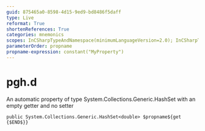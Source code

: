 ```yaml
---
guid: 875465a0-8598-4d15-9ed9-bd8486f5daff
type: Live
reformat: True
shortenReferences: True
categories: mnemonics
scopes: InCSharpTypeAndNamespace(minimumLanguageVersion=2.0); InCSharpTypeMember(minimumLanguageVersion=2.0)
parameterOrder: propname
propname-expression: constant("MyProperty")
---
```


# pgh.d

An automatic property of type System.Collections.Generic.HashSet<double> with an empty getter and no setter

```
public System.Collections.Generic.HashSet<double> $propname${get {$END$}}
```
